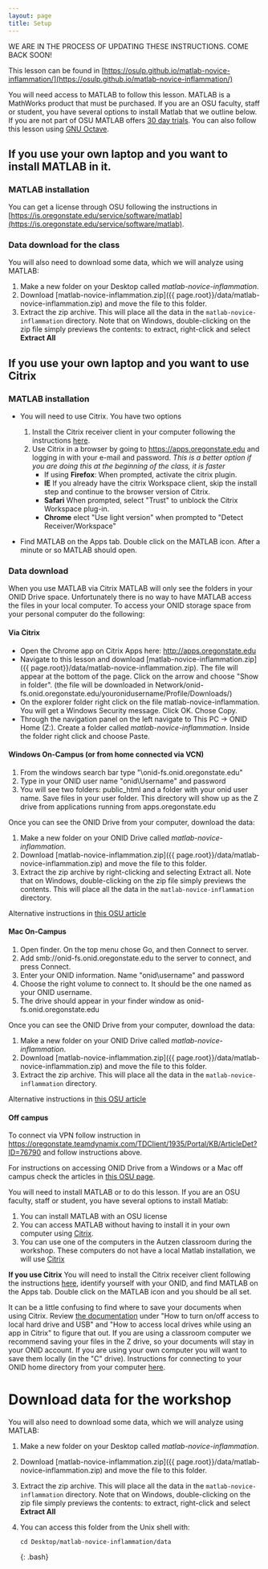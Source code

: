 ```yaml
---
layout: page
title: Setup
---
```


WE ARE IN THE PROCESS OF UPDATING THESE INSTRUCTIONS. COME BACK SOON!

This lesson can be found in [https://osulp.github.io/matlab-novice-inflammation/](https://osulp.github.io/matlab-novice-inflammation/)

You will need access to MATLAB to follow this lesson. MATLAB is a MathWorks product that must be purchased. If you are an OSU faculty, staff or student, you have several options to install Matlab that we outline below. If you are not part of OSU MATLAB offers [30 day trials](https://www.mathworks.com/products/get-matlab.html). You can also follow this lesson using [GNU Octave][gnu-octave].

## If you use your own laptop and you want to install MATLAB in it. 

### MATLAB installation
You can get a license through OSU following the instructions in [https://is.oregonstate.edu/service/software/matlab](https://is.oregonstate.edu/service/software/matlab). 

### Data download for the class
You will also need to download some data, which we will analyze using MATLAB:

1. Make a new folder on your Desktop called *matlab-novice-inflammation*.
2. Download [matlab-novice-inflammation.zip]({{ page.root}}/data/matlab-novice-inflammation.zip) and move the file to this folder.
3. Extract the zip archive. This will place all the data in the `matlab-novice-inflammation` directory.
   Note that on Windows, double-clicking on the zip file simply previews the contents: to extract, right-click and select **Extract All**

## If you use your own laptop and you want to use Citrix

### MATLAB installation

* You will need to use Citrix. You have two options
	1. Install the Citrix receiver client in your computer following the instructions [here](https://it.engineering.oregonstate.edu/citrix). 
	2. Use Citrix in a browser by going to https://apps.oregonstate.edu and logging in with your e-mail and password. *This is a better option if you are doing this at the beginning of the class, it is faster*
		- If using **Firefox**: When prompted, activate the citrix plugin.
		- **IE** If you already have the citrix Workspace client, skip the install step and continue to the browser version of Citrix.
		- **Safari** When prompted, select "Trust" to unblock the Citrix Workspace plug-in.
		- **Chrome** elect "Use light version" when prompted to "Detect Receiver/Workspace"
	
* Find MATLAB on the Apps tab. Double click on the MATLAB icon. After a minute or so MATLAB should open. 

### Data download
When you use MATLAB via Citrix MATLAB will only see the folders in your ONID Drive space. Unfortunately there is no way to have MATLAB access the files in your local computer. To access your ONID storage space from your personal computer do the following:

#### Via Citrix

* Open the Chrome app on Citrix Apps here: http://apps.oregonstate.edu 
* Navigate to this lesson and download [matlab-novice-inflammation.zip]({{ page.root}}/data/matlab-novice-inflammation.zip). The file will appear at the bottom of the page. Click on the arrow and choose "Show in folder". (the file will be downloaded in Network/onid-fs.onid.oregonstate.edu/youronidusername/Profile/Downloads/)
* On the explorer folder right click on the file matlab-novice-inflammation. You will get a Windows Security message. Click OK. Chose Copy.
* Through the navigation panel on the left navigate to This PC -> ONID Home (Z:). Create a folder called *matlab-novice-inflammation*. Inside the folder right click and choose Paste. 

#### Windows On-Campus (or from home connected via VCN)

1. From the windows search bar type "\\onid-fs.onid.oregonstate.edu"
2. Type in your ONID user name "onid\Username" and password
3. You will see two folders: public_html and a folder with your onid user name. Save files in your user folder. This directory will show up as the Z drive from applications running from apps.oregonstate.edu

Once you can see the ONID Drive from your computer, download the data:

1. Make a new folder on your ONID Drive called *matlab-novice-inflammation*.
2. Download [matlab-novice-inflammation.zip]({{ page.root}}/data/matlab-novice-inflammation.zip) and move the file to this folder.
3. Extract the zip archive by right-clicking and selecting Extract all. Note that on Windows, double-clicking on the zip file simply previews the contents. This will place all the data in the `matlab-novice-inflammation` directory.

Alternative instructions in [this OSU article](https://oregonstate.teamdynamix.com/TDClient/KB/ArticleDet?ID=45710)

#### Mac On-Campus 

1. Open finder. On the top menu chose Go, and then Connect to server.
2. Add smb://onid-fs.onid.oregonstate.edu to the server to connect, and press Connect.
3. Enter your ONID information. Name "onid\username" and password
4. Choose the right volume to connect to. It should be the one named as your ONID username. 
5. The drive should appear in your finder window as onid-fs.onid.oregonstate.edu

Once you can see the ONID Drive from your computer, download the data:

1. Make a new folder on your ONID Drive called *matlab-novice-inflammation*.
2. Download [matlab-novice-inflammation.zip]({{ page.root}}/data/matlab-novice-inflammation.zip) and move the file to this folder.
3. Extract the zip archive. This will place all the data in the `matlab-novice-inflammation` directory.

Alternative instructions in [this OSU article](https://oregonstate.teamdynamix.com/TDClient/KB/ArticleDet?ID=45703)

#### Off campus

To connect via VPN follow instruction in https://oregonstate.teamdynamix.com/TDClient/1935/Portal/KB/ArticleDet?ID=76790 and follow instructions above. 

For instructions on accessing ONID Drive from a Windows or a Mac off campus check the articles in [this OSU page](https://oregonstate.teamdynamix.com/TDClient/KB/ArticleDet?ID=45671). 



You will need to install MATLAB or  to do this lesson. If you are an OSU faculty, staff or student, you have several options to install Matlab:

1. You can install MATLAB with an OSU license 
2. You can access MATLAB without having to install it in your own computer using [Citrix](https://it.engineering.oregonstate.edu/citrix).
3. You can use one of the computers in the Autzen classroom during the workshop. These computers do not have a local Matlab installation, we will use [Citrix](https://it.engineering.oregonstate.edu/citrix)

**If you use Citrix** 
You will need to install the Citrix receiver client following the instructions [here](https://it.engineering.oregonstate.edu/citrix), identify yourself with your ONID, and find MATLAB on the Apps tab. Double click on the MATLAB icon and you should be all set. 

It can be a little confusing to find where to save your documents when using Citrix. Review [the documentation](https://it.engineering.oregonstate.edu/citrix) under "How to turn on/off access to local hard drive and USB" and "How to access local drives while using an app in Citrix" to figure that out. If you are using a classroom computer we recommend saving your files in the Z drive, so your documents will stay in your ONID account. If you are using your own computer you will want to save them locally (in the "C" drive). Instructions for connecting to your ONID home directory from your computer [here](http://oregonstate.edu/helpdocs/onid-osu-network-id/connecting-onid/your-home-directory). 

# Download data for the workshop

You will also need to download some data, which we will analyze using MATLAB:

1. Make a new folder on your Desktop called *matlab-novice-inflammation*.
2. Download [matlab-novice-inflammation.zip]({{ page.root}}/data/matlab-novice-inflammation.zip) and move the file to this folder.
3. Extract the zip archive. This will place all the data in the `matlab-novice-inflammation` directory.
   Note that on Windows, double-clicking on the zip file simply previews the contents: to extract, right-click and select **Extract All**
4. You can access this folder from the Unix shell with:

	~~~
	cd Desktop/matlab-novice-inflammation/data
	~~~
	{: .bash}

[gnu-octave]: https://www.gnu.org/software/octave/
